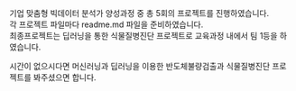 기업 맞춤형 빅데이터 분석가 양성과정 중 총 5회의 프로젝트를 진행하였습니다.  
각 프로젝트 파일마다 readme.md 파일을 준비하였습니다.  
최종프로젝트는 딥러닝을 통한 식물질병진단 프로젝트로 교육과정 내에서 팀 1등을 하였습니다.   
  
시간이 없으시다면 머신러닝과 딥러닝을 이용한 반도체불량검출과 식물질병진단 프로젝트를 봐주셨으면 합니다.
